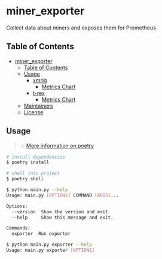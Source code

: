 # miner_exporter

Collect data about miners and exposes them for Prometheus

## Table of Contents

- [miner_exporter](#miner_exporter)
  - [Table of Contents](#table-of-contents)
  - [Usage](#usage)
    - [xmrig](#xmrig)
      - [Metrics Chart](#metrics-chart)
    - [t-rex](#t-rex)
      - [Metrics Chart](#metrics-chart-1)
  - [Maintainers](#maintainers)
  - [License](#license)

## Usage
> 💡  [More information on poetry](https://python-poetry.org/docs/)


```sh
# install dependencies
$ poetry install

# shell into project
$ poetry shell
```

```sh
$ python main.py --help
Usage: main.py [OPTIONS] COMMAND [ARGS]...

Options:
  --version  Show the version and exit.
  --help     Show this message and exit.

Commands:
  exporter  Run exporter

```

```sh
$ python main.py exporter --help
Usage: main.py exporter [OPTIONS]

  Run exporter

Options:
  -p, --port INTEGER  The listening port  [default: 9189]
  --bind TEXT         The bind address  [default: 127.0.0.1]
  --xmrig-url TEXT    The xmrig API address
  --trex-url TEXT     The t-rex API address
  --help              Show this message and exit.

```

Exposes metrics API on 127.0.0.1:9189 by default

```sh
$ python main.py exporter --xmrig-url http://127.0.0.1:8080/1/summary --trex-url http://127.0.0.1:4067/summary
```

### xmrig
> 💡 [More information about what data the xmrig miner API exposes](https://github.com/xmrig/xmrig/blob/master/doc/api/1/summary.json)

#### Metrics Chart
| Metric                   | Description        | Type    |
| ------------------------ | ------------------ | ------- |
| xmrig_hashrate#          | Overall Hashrate   | Gauge   |
| xmrig_diff_current       | Current Difficulty | Gauge   |
| xmrig_shares_good        | Good Shares        | Counter |
| xmrig_shares_total       | Total Shares       | Counter |
| xmrig_avg_time           | Average Time       | Gauge   |
| xmrig_hashes_total       | Total Hashes       | Counter |
| xmrig_best               | Best               | Gauge   |
| xmrig_errors             | Count of errors    | Counter |
| xmrig_connection_uptime  | Connection uptime  | Gauge   |
| xmrig_connection_ping    | Connection ping    | Gauge   |
| xmrig_connection_failure | Connection failure | Counter |

### t-rex
> 💡 [More information about t-rex miner API](https://github.com/trexminer/T-Rex/wiki/API)

#### Metrics Chart
| Metric              | Description                | Type  |
| ------------------- | -------------------------- | ----- |
| gpu_hashrate        | GPU Hashrate               | Gauge |
| hashrate_total      | Overall Hashrate           | Gauge |
| hashrate_day        | Hashrate in day            | Gauge |
| hashrate_hour       | Hashrate in hour           | Gauge |
| hashrate_minute     | Hashrate in minute         | Gauge |
| gpu_total           | Total gpus                 | Gauge |
| sharerate           | Sharerate                  | Gauge |
| sharerate_average   | Average Sharerate          | Gauge |
| accepted_count      | Accepted share count       | Gauge |
| rejected_count      | Rejected share count       | Gauge |
| pool_last_submit_ts | Pool last sumbit timestamp | Gauge |
| pool_ping           | Pool ping                  | Gauge |

## Maintainers

[@mezerotm](https://github.com/mezerotm)

## License

© 2022 Cloud Minders
